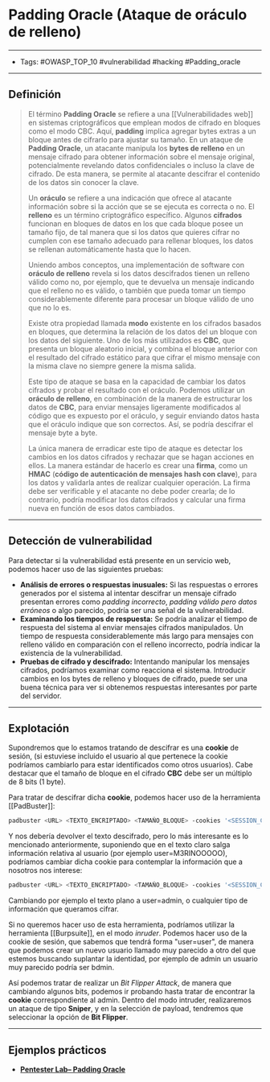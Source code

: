 # Padding Oracle (Ataque de oráculo de relleno)

***

* Tags: #OWASP\_TOP\_10 #vulnerabilidad #hacking #Padding\_oracle

***

## Definición

> El término **Padding Oracle** se refiere a una \[\[Vulnerabilidades web]] en sistemas criptográficos que emplean modos de cifrado en bloques como el modo CBC. Aquí, **padding** implica agregar bytes extras a un bloque antes de cifrarlo para ajustar su tamaño. En un ataque de **Padding Oracle**, un atacante manipula los **bytes de relleno** en un mensaje cifrado para obtener información sobre el mensaje original, potencialmente revelando datos confidenciales o incluso la clave de cifrado. De esta manera, se permite al atacante descifrar el contenido de los datos sin conocer la clave.
>
> Un **oráculo** se refiere a una indicación que ofrece al atacante información sobre si la acción que se se ejecuta es correcta o no. El **relleno** es un término criptográfico específico. Algunos **cifrados** funcionan en bloques de datos en los que cada bloque posee un tamaño fijo, de tal manera que si los datos que quieres cifrar no cumplen con ese tamaño adecuado para rellenar bloques, los datos se rellenan automáticamente hasta que lo hacen.
>
> Uniendo ambos conceptos, una implementación de software con **oráculo de relleno** revela si los datos descifrados tienen un relleno válido como no, por ejemplo, que te devuelva un mensaje indicando que el relleno no es válido, o también que pueda tomar un tiempo considerablemente diferente para procesar un bloque válido de uno que no lo es.
>
> Existe otra propiedad llamada **modo** existente en los cifrados basados en bloques, que determina la relación de los datos del un bloque con los datos del siguiente. Uno de los más utilizados es **CBC**, que presenta un bloque aleatorio inicial, y combina el bloque anterior con el resultado del cifrado estático para que cifrar el mismo mensaje con la misma clave no siempre genere la misma salida.
>
> Este tipo de ataque se basa en la capacidad de cambiar los datos cifrados y probar el resultado con el oráculo. Podemos utilizar un **oráculo de relleno**, en combinación de la manera de estructurar los datos de **CBC**, para enviar mensajes ligeramente modificados al código que es expuesto por el oráculo, y seguir enviando datos hasta que el oráculo indique que son correctos. Así, se podría descifrar el mensaje byte a byte.
>
> La única manera de erradicar este tipo de ataque es detectar los cambios en los datos cifrados y rechazar que se hagan acciones en ellos. La manera estándar de hacerlo es crear una **firma**, como un **HMAC** (**código de autenticación de mensajes hash con clave**), para los datos y validarla antes de realizar cualquier operación. La firma debe ser verificable y el atacante no debe poder crearla; de lo contrario, podría modificar los datos cifrados y calcular una firma nueva en función de esos datos cambiados.

***

## Detección de vulnerabilidad

Para detectar si la vulnerabilidad está presente en un servicio web, podemos hacer uso de las siguientes pruebas:

* **Análisis de errores o respuestas inusuales:** Si las respuestas o errores generados por el sistema al intentar descifrar un mensaje cifrado presentan errores como _padding incorrecto_, _padding válido pero datos erróneos_ o algo parecido, podría ser una señal de la vulnerabilidad.
* **Examinando los tiempos de respuesta:** Se podría analizar el tiempo de respuesta del sistema al enviar mensajes cifrados manipulados. Un tiempo de respuesta considerablemente más largo para mensajes con relleno válido en comparación con el relleno incorrecto, podría indicar la existencia de la vulnerabilidad.
* **Pruebas de cifrado y descifrado:** Intentando manipular los mensajes cifrados, podríamos examinar como reacciona el sistema. Introducir cambios en los bytes de relleno y bloques de cifrado, puede ser una buena técnica para ver si obtenemos respuestas interesantes por parte del servidor.

***

## Explotación

Supondremos que lo estamos tratando de descifrar es una **cookie** de sesión, (si estuviese incluido el usuario al que pertenece la cookie podríamos cambiarlo para estar identificados como otros usuarios). Cabe destacar que el tamaño de bloque en el cifrado **CBC** debe ser un múltiplo de 8 bits (1 byte).

Para tratar de descifrar dicha **cookie**, podemos hacer uso de la herramienta \[\[PadBuster]]:

```bash
padbuster <URL> <TEXTO_ENCRIPTADO> <TAMAÑO_BLOQUE> -cookies '<SESSION_COOKIE>'
```

Y nos debería devolver el texto descifrado, pero lo más interesante es lo mencionado anteriormente, suponiendo que en el texto claro salga información relativa al usuario (por ejemplo user=M3RINOOOOO), podríamos cambiar dicha cookie para contemplar la información que a nosotros nos interese:

```bash
padbuster <URL> <TEXTO_ENCRIPTADO> <TAMAÑO_BLOQUE> -cookies '<SESSION_COOKIE>' -plaintext '<TEXTO_A_CIFRAR>'
```

Cambiando por ejemplo el texto plano a user=admin, o cualquier tipo de información que queramos cifrar.

Si no queremos hacer uso de esta herramienta, podríamos utilizar la herramienta \[\[Burpsuite]], en el modo _inruder_. Podemos hacer uso de la cookie de sesión, que sabemos que tendrá forma "user=user", de manera que podemos crear un nuevo usuario llamado muy parecido a otro del que estemos buscando suplantar la identidad, por ejemplo de admin un usuario muy parecido podría ser bdmin.

Así podemos tratar de realizar un _Bit Flipper Attack_, de manera que cambiando algunos bits, podemos ir probando hasta tratar de encontrar la **cookie** correspondiente al admin. Dentro del modo intruder, realizaremos un ataque de tipo **Sniper**, y en la selección de payload, tendremos que seleccionar la opción de **Bit Flipper**.

***

## Ejemplos prácticos

* [**Pentester Lab– Padding Oracle**](https://www.vulnhub.com/?q=padding+oracle)
